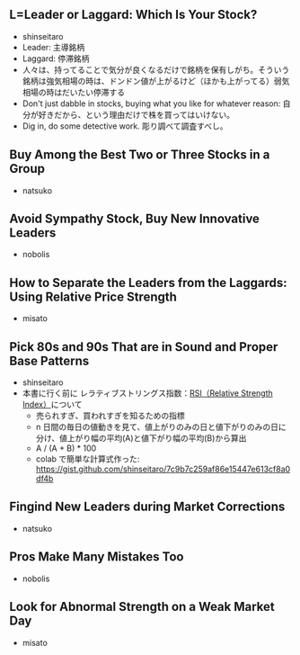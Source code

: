 ## L=Leader or Laggard: Which Is Your Stock?
- shinseitaro
- Leader: 主導銘柄
- Laggard: 停滞銘柄
- 人々は、持ってることで気分が良くなるだけで銘柄を保有しがち。そういう銘柄は強気相場の時は、ドンドン値が上がるけど（ほかも上がってる）弱気相場の時はだいたい停滞する
- Don't just dabble in stocks, buying what you like for whatever reason: 自分が好きだから、という理由だけで株を買ってはいけない。
- Dig in, do some detective work. 彫り調べて調査すべし。


## Buy Among the Best Two or Three Stocks in a Group
- natsuko

## Avoid Sympathy Stock, Buy New Innovative Leaders
- nobolis 

## How to Separate the Leaders from the Laggards: Using Relative Price Strength
- misato

## Pick 80s and 90s That are in Sound and Proper Base Patterns
- shinseitaro
- 本書に行く前に レラティブストリングス指数：[RSI（Relative Strength Index）](https://kabu.com/investment/guide/technical/08.html)について
    - 売られすぎ、買われすぎを知るための指標
    - n 日間の毎日の値動きを見て、値上がりのみの日と値下がりのみの日に分け、値上がり幅の平均(A)と値下がり幅の平均(B)から算出
    - A / (A + B) * 100 
    - colab で簡単な計算式作った: https://gist.github.com/shinseitaro/7c9b7c259af86e15447e613cf8a0df4b

## Fingind New Leaders during Market Corrections
- natsuko 

## Pros Make Many Mistakes Too
- nobolis 

## Look for Abnormal Strength on a Weak Market Day 
- misato
